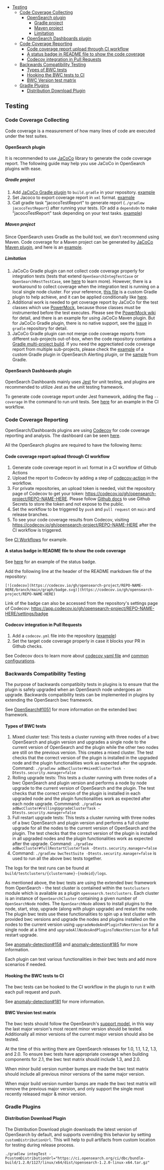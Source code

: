 <!-- TOC -->
- [Testing](#testing)
  - [Code Coverage Collecting](#code-coverage-collecting)
    - [OpenSearch plugin](#opensearch-plugin)
      - [Gradle project](#gradle-project)
      - [Maven project](#maven-project)
      - [Limitation](#limitation)
    - [OpenSearch Dashboards plugin](#opensearch-dashboards-plugin)
  - [Code Coverage Reporting](#code-coverage-reporting)
    - [Code coverage report upload through CI workflow](#code-coverage-report-upload-through-ci-workflow)
    - [A status badge in README file to show the code coverage](#a-status-badge-in-readme-file-to-show-the-code-coverage)
    - [Codecov integration in Pull Requests](#codecov-integration-in-pull-requests)
  - [Backwards Compatibility Testing](#backwards-compatibility-testing)
    - [Types of BWC tests](#types-of-bwc-tests)
    - [Hooking the BWC tests to CI](#hooking-the-bwc-tests-to-ci)
    - [BWC Version test matrix](#bwc-version-test-matrix)
  - [Gradle Plugins](#gradle-plugins)
    - [Distribution Download Plugin](#distribution-download-plugin)
<!-- TOC -->

## Testing

### Code Coverage Collecting
Code coverage is a measurement of how many lines of code are executed under the test suites.

#### OpenSearch plugin
It is recommended to use [JaCoCo](https://www.eclemma.org/jacoco/) library to generate the code coverage report. The following guide may help you use JaCoCo in OpenSearch plugins with ease.
##### Gradle project
1. Add [JaCoCo Gradle plugin](https://docs.gradle.org/current/userguide/jacoco_plugin.html) to `build.gradle` in your repository. [example](https://github.com/opensearch-project/sql/blob/opensearch-1.0.0.0-rc1/build.gradle#L48)
2. Set Jacoco to export coverage report in `xml` format. [example](https://github.com/opensearch-project/sql/blob/opensearch-1.0.0.0-rc1/build.gradle#L101-L105)
3. Call gradle task "jacocoTestReport" to generate report (`./gradlew jacocoTestReport`) after running your tests. (Or add a `dependsOn` to make "jacocoTestReport" task depending on your test tasks. [example](https://github.com/opensearch-project/index-management/blob/opensearch-1.0.0.0-beta1/build-tools/coverage.gradle))

##### Maven project
Since OpenSearch uses Gradle as the build tool, we don't recommend using Maven.
Code coverage for a Maven project can be generated by [JaCoCo Maven plugin](https://www.eclemma.org/jacoco/trunk/doc/maven.html), and here is an [example](https://github.com/opensearch-project/security/blob/v1.0.0.0-rc1/pom.xml#L636).

##### Limitation
1. JaCoCo Gradle plugin can not collect code coverage properly for integration tests (tests that extend `OpenSearchIntegTestCase` or `OpenSearchRestTestCase`, see [here](https://github.com/opensearch-project/OpenSearch/blob/1.0/TESTING.md#base-classes-for-test-cases) to learn more). However, there is a workaround to collect coverage when the integration test is running on a local single node cluster. For your reference, [this file](https://github.com/opensearch-project/index-management/blob/opensearch-1.0.0.0-beta1/build-tools/coverage.gradle) is a custom Gradle plugin to help achieve, and it can be applied conditionally like [here](https://github.com/opensearch-project/index-management/blob/opensearch-1.0.0.0-beta1/build.gradle#L90-L93).
2. Additional work is needed to get coverage report by JaCoCo for the test classes which use [PowerMock](https://github.com/powermock/powermock), because those classes must be instrumented before the test executes. Please see the [PowerMock wiki](https://github.com/powermock/powermock/wiki/Code-coverage-with-JaCoCo) for detail, and there is an example for using JaCoCo Maven plugin. But for JaCoCo Gradle plugin, there is no native support, see the [issue](https://github.com/gradle/gradle/issues/2429) in `gradle` repository for detail.
3. JaCoCo Gradle plugin can not merge code coverage reports from different sub-projects out-of-box, when the code repository contains a [Gradle multi-project build](https://docs.gradle.org/6.6.1/userguide/multi_project_builds.html). If you need the aggrectiated code coverage report from multiple sub-projects, please check the [example](https://github.com/opensearch-project/alerting/blob/opensearch-1.0.0.0-beta1/build-tools/merged-coverage.gradle) of a custom Gradle plugin in OpenSearch Alerting plugin, or the [sample](https://docs.gradle.org/6.6.1/samples/sample_jvm_multi_project_with_code_coverage.html) from Gradle.

#### OpenSearch Dashboards plugin
OpenSearch Dashboards mainly uses [Jest](https://jestjs.io/) for unit testing, and plugins are recommended to utilize Jest as the unit testing framework.

To generate code coverage report under Jest framework, adding the flag `--coverage` in the command to run unit tests. See [here](https://github.com/opensearch-project/security-dashboards-plugin/blob/opensearch-1.0.0.0-beta1/.github/workflows/unit-test.yml#L67) for an example in the CI workflow.

### Code Coverage Reporting
OpenSearch/Dashboards plugins are using [Codecov](https://about.codecov.io/) for code coverage reporting and analysis. The dashboard can be seen [here](https://app.codecov.io/gh/opensearch-project/).

All the OpenSearch plugins are required to have the following items:

#### Code coverage report upload through CI workflow
1. Generate code coverage report in `xml` format in a CI workflow of Github Actions
2. Upload the report to Codecov by adding a step of [codecov-action](https://github.com/codecov/codecov-action) in the workflow.
3. For private repositories, an upload token is needed, visit the repository page of Codecov to get your token: https://codecov.io/gh/opensearch-project/REPO-NAME-HERE. Please follow [Github docs](https://docs.github.com/en/actions/reference/encrypted-secrets#creating-encrypted-secrets-for-a-repository) to use Github Secrets to store the token and not expose to the public.
4. Set the workflow to be triggered by `push` and `pull request` on `main` and release branches.
5. To see your code coverage results from Codecov, visiting https://codecov.io/gh/opensearch-project/REPO-NAME-HERE after the CI workflow is triggered.

See [CI Workflows](STANDARDS.md#ci-workflows) for example.

#### A status badge in README file to show the code coverage
See [here](https://github.com/opensearch-project/index-management/blob/main/README.md) for an example of the status badge.

Add the following line at the header of the README markdown file of the repository:
```
[![codecov](https://codecov.io/gh/opensearch-project/REPO-NAME-HERE/branch/main/graph/badge.svg)](https://codecov.io/gh/opensearch-project/REPO-NAME-HERE)
```
Link of the badge can also be accessed from the repository's settings page of Codecov: 
https://app.codecov.io/gh/opensearch-project/REPO-NAME-HERE/settings/badge

#### Codecov integration in Pull Requests
1. Add a `codecov.yml` file into the repository ([example](https://github.com/opensearch-project/k-NN/commit/f7d1985230ce851cb97a7e41d8bce32127a4f33b))
2. Set the target code coverage properly in case it blocks your PR in Github checks.

See Codecov docs to learn more about [codecov yaml file](https://docs.codecov.com/docs/codecov-yaml) and [common configurations](https://docs.codecov.com/docs/common-recipe-list).

### Backwards Compatibility Testing

The purpose of backwards compatibiity tests in plugins is to ensure that the plugin is safely upgraded when an OpenSearch node undergoes an upgrade. Backwards compatibility tests can be implemented in plugins by extending the OpenSearch bwc framework.

See [OpenSearch#1051](https://github.com/opensearch-project/OpenSearch/pull/1051) for more information on the extended bwc framework.

#### Types of BWC tests

1. Mixed cluster test: This tests a cluster running with three nodes of a bwc OpenSearch and plugin version and upgrades a single node to the current version of OpenSearch and the plugin while the other two nodes are still on the previous version. This creates a mixed cluster. The test checks that the correct version of the plugin is installed in the upgraded node and the plugin functionalities work as expected after the upgrade.
   Command: `./gradlew adBwcCluster#mixedClusterTask -Dtests.security.manager=false`
2. Rolling upgrade tests: This tests a cluster running with three nodes of a bwc OpenSearch and plugin version and performs a node by node upgrade to the current version of OpenSearch and the plugin. The test checks that the correct version of the plugin is installed in each upgraded node and the plugin functionalities work as expected after each node upgrade.
   Commmand: `./gradlew adBwcCluster#rollingUpgradeClusterTask -Dtests.security.manager=false`
3. Full restart upgrade tests: This tests a cluster running with three nodes of a bwc OpenSearch and plugin version and performs a full cluster upgrade for all the nodes to the current version of OpenSearch and the plugin. The test checks that the correct version of the plugin is installed in all upgraded nodes and the plugin functionalities work as expected after the upgrade.
   Command: `./gradlew adBwcCluster#fullRestartClusterTask -Dtests.security.manager=false`
4. Command: `./gradlew bwcTestSuite -Dtests.security.manager=false` is used to run all the above bwc tests together.

The logs for the test runs can be found at `build/testclusters/{clustername}-{nodeid}/logs`.

As mentioned above, the bwc tests are using the extended bwc framework from OpenSearch - the test cluster is contained within the `testclusters` module which is available as a plugin `opensearch.testclusters`. Each cluster is an instance of `OpenSearchCluster` containing a given number of `OpenSearchNode` nodes. The `OpenSearchNode` allows to install plugins to the node, start, stop, upgrade (along with plugin upgrade) and restart the node. The plugin bwc tests use these functionalities to spin up a test cluster with provided bwc versions and upgrade the nodes and plugins installed on the nodes to the current version using `upgradeNodeAndPluginToNextVersion` for a single node at a time and `upgradeAllNodesAndPluginsToNextVersion` for a full restart upgrade.

See [anomaly-detection#158](https://github.com/opensearch-project/anomaly-detection/pull/158) and [anomaly-detection#185](https://github.com/opensearch-project/anomaly-detection/pull/185) for more information.

Each plugin can test various functionalities in their bwc tests and add more scenarios if needed.

#### Hooking the BWC tests to CI

The bwc tests can be hooked to the CI workflow in the plugin to run it with each pull request and push. 

See [anomaly-detection#181](https://github.com/opensearch-project/anomaly-detection/pull/181) for more information.

#### BWC Version test matrix

The bwc tests should follow the OpenSearch's [support model](https://opensearch.org/faq#q3.28), in this way the last major version's most recent minor version should be tested.  Additionally all minor versions of the current major version should also be tested.

At the time of this writing there are OpenSearch releases for 1.0, 1.1, 1.2, 1.3, and 2.0.  To ensure bwc tests have appropriate coverage when building components for 2.1, the bwc test matrix should include 1.3, and 2.0.

When minor build version number bumps are made the bwc test matrix should include all previous minor versions of the same major version.

When major build version number bumps are made the bwc test matrix will remove the previous major version, and only support the single most recently released major & minor version.

### Gradle Plugins

#### Distribution Download Plugin

The Distribution Download plugin downloads the latest version of OpenSearch by default, and supports overriding this behavior by setting `customDistributionUrl`. This will help to pull artifacts from custom location for testing during release process.
```
./gradlew integTest -PcustomDistributionUrl="https://ci.opensearch.org/ci/dbc/bundle-build/1.2.0/1127/linux/x64/dist/opensearch-1.2.0-linux-x64.tar.gz"
```
